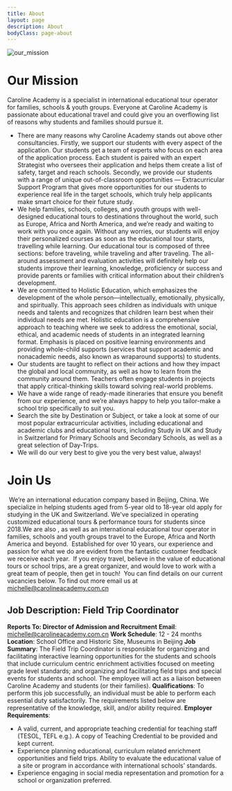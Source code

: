 ```yaml
---
title: About
layout: page
description: About
bodyClass: page-about
---
```


![our_mission](/Users/haosun/Documents/资料/实习/善来教育/网站/代码/carolineacademy.github.io-master/assets/our_mission.png)

#	Our Mission

Caroline Academy is a specialist in international educational tour operator for families, schools & youth groups. Everyone at Caroline Academy is passionate about educational travel and could give you an overflowing list of reasons why students and families should pursue it. 

- There are many reasons why Caroline Academy stands out above other consultancies. Firstly, we support our students with every aspect of the application. Our students get a team of experts who focus on each area of the application process. Each student is paired with an expert Strategist who oversees their application and helps them create a list of safety, target and reach schools. Secondly, we provide our students with a range of unique out-of-classroom opportunities — Extracurricular Support Program that gives more opportunities for our students to experience real life in the target schools, which truly help applicants make smart choice for their future study. 
- We help families, schools, colleges, and youth groups with well-designed educational tours to destinations throughout the world, such as Europe, Africa and North America, and we’re ready and waiting to work with you once again. Without any worries, our students will enjoy their personalized courses as soon as the educational tour starts, travelling while learning. Our educational tour is composed of three sections: before traveling, while traveling and after traveling. The all-around assessment and evaluation activities will definitely help our students improve their learning, knowledge, proficiency or success and provide parents or families with critical information about their children’s development. 
- We are committed to Holistic Education, which emphasizes the development of the whole person—intellectually, emotionally, physically, and spiritually. This approach sees children as individuals with unique needs and talents and recognizes that children learn best when their individual needs are met. Holistic education is a comprehensive approach to teaching where we seek to address the emotional, social, ethical, and academic needs of students in an integrated learning format. Emphasis is placed on positive learning environments and providing whole-child supports (services that support academic and nonacademic needs, also known as wraparound supports) to students. 
- Our students are taught to reflect on their actions and how they impact the global and local community, as well as how to learn from the community around them. Teachers often engage students in projects that apply critical-thinking skills toward solving real-world problems.
- We have a wide range of ready-made itineraries that ensure you benefit from our experience, and we’re always happy to help you tailor-make a school trip specifically to suit you.
- Search the site by Destination or Subject, or take a look at some of our most popular extracurricular activities, including educational and academic clubs and educational tours, including Study in UK and Study in Switzerland for Primary Schools and Secondary Schools, as well as a great selection of Day-Trips.
- We will do our very best to give you the very best value, always!


#	Join Us
​	We’re an international education company based in Beijing, China. We specialize in helping students aged from 5-year old to 18-year old apply for studying in the UK and Switzerland. We've specialized in operating customized educational tours & 	performance tours for students since 2018.We are also , as well as an international educational tour operator in families, schools and youth groups travel to the Europe, Africa and North America and beyond.
​	Established for over 10 years, our experience and passion for what we do are evident from the fantastic customer feedback we receive each year.
​	If you enjoy travel, believe in the value of educational tours or school trips, are a great organizer, and would love to work with a great team of people, then get in touch!
​	You can find details on our current vacancies below. To find out more email us at michelle@carolineacademy.com.cn 

## Job Description: Field Trip Coordinator

**Reports To: Director of Admission and Recruitment**
**Email**: michelle@carolineacademy.com.cn
**Work Schedule**: 12 - 24 months
**Location**: School Office and Historic Site, Museums in Beijing 
**Job Summary**: The Field Trip Coordinator is responsible for organizing and facilitating interactive learning opportunities for the students and schools that include curriculum centric enrichment activities focused on meeting grade level standards; and organizing and facilitating field trips and special events for students and school. The employee will act as a liaison between Caroline Academy and students (or their families).
**Qualifications**: To perform this job successfully, an individual must be able to perform each essential duty satisfactorily. The requirements listed below are representative of the knowledge, skill, and/or ability required.
**Employer Requirements**:

- A valid, current, and appropriate teaching credential for teaching staff (TESOL, TEFL e.g.). A copy of Teaching Credential to be provided and kept current. 
- Experience planning educational, curriculum related enrichment opportunities and field trips. Ability to evaluate the educational value of a site or program in accordance with international schools’ standards. 
- Experience engaging in social media representation and promotion for a school or organization preferred.

